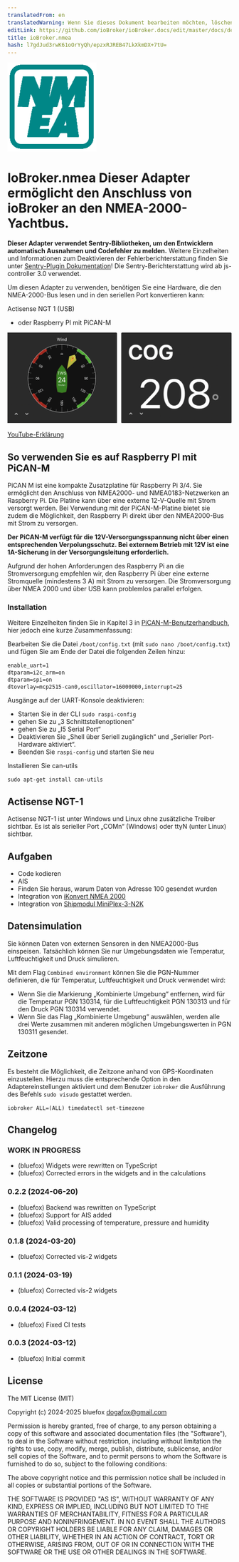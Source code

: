 ```yaml
---
translatedFrom: en
translatedWarning: Wenn Sie dieses Dokument bearbeiten möchten, löschen Sie bitte das Feld "translationsFrom". Andernfalls wird dieses Dokument automatisch erneut übersetzt
editLink: https://github.com/ioBroker/ioBroker.docs/edit/master/docs/de/adapterref/iobroker.nmea/README.md
title: ioBroker.nmea
hash: l7gdJud3rwK61oOrYyQh/epzxRJREB47LkXkmDX+7tU=
---
```

![Logo](../../../en/adapterref/iobroker.nmea/admin/nmea.png)

# IoBroker.nmea Dieser Adapter ermöglicht den Anschluss von ioBroker an den NMEA-2000-Yachtbus.
**Dieser Adapter verwendet Sentry-Bibliotheken, um den Entwicklern automatisch Ausnahmen und Codefehler zu melden.** Weitere Einzelheiten und Informationen zum Deaktivieren der Fehlerberichterstattung finden Sie unter [Sentry-Plugin Dokumentation](https://github.com/ioBroker/plugin-sentry#plugin-sentry)! Die Sentry-Berichterstattung wird ab js-controller 3.0 verwendet.

Um diesen Adapter zu verwenden, benötigen Sie eine Hardware, die den NMEA-2000-Bus lesen und in den seriellen Port konvertieren kann:

Actisense NGT 1 (USB)
- oder Raspberry PI mit PiCAN-M

![Widgets](../../../en/adapterref/iobroker.nmea/img/widgetExamples.png)

[YouTube-Erklärung](https://youtu.be/flp_-mypbRU?si=k0lp95OukQ88LBxj)

## So verwenden Sie es auf Raspberry PI mit PiCAN-M
PiCAN M ist eine kompakte Zusatzplatine für Raspberry Pi 3/4.
Sie ermöglicht den Anschluss von NMEA2000- und NMEA0183-Netzwerken an Raspberry Pi.
Die Platine kann über eine externe 12-V-Quelle mit Strom versorgt werden.
Bei Verwendung mit der PiCAN-M-Platine bietet sie zudem die Möglichkeit, den Raspberry Pi direkt über den NMEA2000-Bus mit Strom zu versorgen.

**Der PiCAN-M verfügt für die 12V-Versorgungsspannung nicht über einen entsprechenden Verpolungsschutz. Bei externem Betrieb mit 12V ist eine 1A-Sicherung in der Versorgungsleitung erforderlich.**

Aufgrund der hohen Anforderungen des Raspberry Pi an die Stromversorgung empfehlen wir, den Raspberry Pi über eine externe Stromquelle (mindestens 3 A) mit Strom zu versorgen.
Die Stromversorgung über NMEA 2000 und über USB kann problemlos parallel erfolgen.

### Installation
Weitere Einzelheiten finden Sie in Kapitel 3 in [PiCAN-M-Benutzerhandbuch](img/pican-m_UGB_10.pdf), hier jedoch eine kurze Zusammenfassung:

Bearbeiten Sie die Datei `/boot/config.txt` (mit `sudo nano /boot/config.txt`) und fügen Sie am Ende der Datei die folgenden Zeilen hinzu:

```
enable_uart=1
dtparam=i2c_arm=on
dtparam=spi=on
dtoverlay=mcp2515-can0,oscillator=16000000,interrupt=25
```

Ausgänge auf der UART-Konsole deaktivieren:

- Starten Sie in der CLI `sudo raspi-config`
- gehen Sie zu „3 Schnittstellenoptionen“
- gehen Sie zu „I5 Serial Port“
- Deaktivieren Sie „Shell über Seriell zugänglich“ und „Serieller Port-Hardware aktiviert“.
- Beenden Sie `raspi-config` und starten Sie neu

Installieren Sie can-utils

```shell
sudo apt-get install can-utils
```

## Actisense NGT-1
Actisense NGT-1 ist unter Windows und Linux ohne zusätzliche Treiber sichtbar. Es ist als serieller Port „COMn“ (Windows) oder ttyN (unter Linux) sichtbar.

## Aufgaben
- Code kodieren
- AIS
- Finden Sie heraus, warum Daten von Adresse 100 gesendet wurden
- Integration von [iKonvert NMEA 2000](https://digitalyachtamerica.com/product/ikonvert-usb/)
- Integration von [Shipmodul MiniPlex-3-N2K](https://www.shipmodul.com/products.html)

## Datensimulation
Sie können Daten von externen Sensoren in den NMEA2000-Bus einspeisen.
Tatsächlich können Sie nur Umgebungsdaten wie Temperatur, Luftfeuchtigkeit und Druck simulieren.

Mit dem Flag `Combined environment` können Sie die PGN-Nummer definieren, die für Temperatur, Luftfeuchtigkeit und Druck verwendet wird:

- Wenn Sie die Markierung „Kombinierte Umgebung“ entfernen, wird für die Temperatur PGN 130314, für die Luftfeuchtigkeit PGN 130313 und für den Druck PGN 130314 verwendet.
- Wenn Sie das Flag „Kombinierte Umgebung“ auswählen, werden alle drei Werte zusammen mit anderen möglichen Umgebungswerten in PGN 130311 gesendet.

## Zeitzone
Es besteht die Möglichkeit, die Zeitzone anhand von GPS-Koordinaten einzustellen.
Hierzu muss die entsprechende Option in den Adaptereinstellungen aktiviert und dem Benutzer `iobroker` die Ausführung des Befehls `sudo visudo` gestattet werden.

```
iobroker ALL=(ALL) timedatectl set-timezone
```

<!--

### **IN ARBEIT** -->

## Changelog
### **WORK IN PROGRESS**
* (bluefox) Widgets were rewritten on TypeScript
* (bluefox) Corrected errors in the widgets and in the calculations

### 0.2.2 (2024-06-20)
* (bluefox) Backend was rewritten on TypeScript
* (bluefox) Support for AIS added
* (bluefox) Valid processing of temperature, pressure and humidity

### 0.1.8 (2024-03-20)
* (bluefox) Corrected vis-2 widgets

### 0.1.1 (2024-03-19)
* (bluefox) Corrected vis-2 widgets

### 0.0.4 (2024-03-12)
* (bluefox) Fixed CI tests

### 0.0.3 (2024-03-12)
* (bluefox) Initial commit

## License
The MIT License (MIT)

Copyright (c) 2024-2025 bluefox <dogafox@gmail.com>

Permission is hereby granted, free of charge, to any person obtaining a copy
of this software and associated documentation files (the "Software"), to deal
in the Software without restriction, including without limitation the rights
to use, copy, modify, merge, publish, distribute, sublicense, and/or sell
copies of the Software, and to permit persons to whom the Software is
furnished to do so, subject to the following conditions:

The above copyright notice and this permission notice shall be included in
all copies or substantial portions of the Software.

THE SOFTWARE IS PROVIDED "AS IS", WITHOUT WARRANTY OF ANY KIND, EXPRESS OR
IMPLIED, INCLUDING BUT NOT LIMITED TO THE WARRANTIES OF MERCHANTABILITY,
FITNESS FOR A PARTICULAR PURPOSE AND NONINFRINGEMENT. IN NO EVENT SHALL THE
AUTHORS OR COPYRIGHT HOLDERS BE LIABLE FOR ANY CLAIM, DAMAGES OR OTHER
LIABILITY, WHETHER IN AN ACTION OF CONTRACT, TORT OR OTHERWISE, ARISING FROM,
OUT OF OR IN CONNECTION WITH THE SOFTWARE OR THE USE OR OTHER DEALINGS IN
THE SOFTWARE.